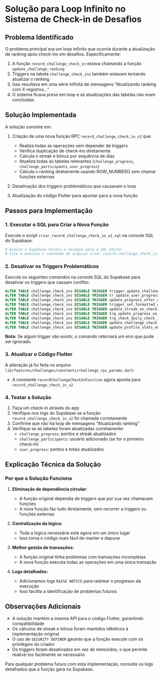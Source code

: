 # Solução para Loop Infinito no Sistema de Check-in de Desafios

## Problema Identificado

O problema principal era um loop infinito que ocorria durante a atualização de ranking após check-ins em desafios. Especificamente:

1. A função `record_challenge_check_in` estava chamando a função `update_challenge_ranking`
2. Triggers na tabela `challenge_check_ins` também estavam tentando atualizar o ranking
3. Isso resultava em uma série infinita de mensagens "Atualizando ranking com X registros..."
4. O sistema ficava preso em loop e as atualizações das tabelas não eram concluídas

## Solução Implementada

A solução consiste em:

1. Criação de uma nova função RPC `record_challenge_check_in_v2` que:
   - Realiza todas as operações sem depender de triggers
   - Verifica duplicação de check-ins diretamente
   - Calcula o streak e bônus por sequência de dias
   - Atualiza todas as tabelas relevantes (`challenge_progress`, `challenge_participants`, `user_progress`)
   - Calcula o ranking diretamente usando ROW_NUMBER() sem chamar funções externas

2. Desativação dos triggers problemáticos que causavam o loop

3. Atualização do código Flutter para apontar para a nova função

## Passos para Implementação

### 1. Executar o SQL para Criar a Nova Função

Execute o script `criar_record_challenge_check_in_v2.sql` na console SQL do Supabase:

```bash
# Acesse o Supabase Studio e navegue para o SQL Editor
# Cole e execute o conteúdo do arquivo criar_record_challenge_check_in_v2.sql
```

### 2. Desativar os Triggers Problemáticos

Execute os seguintes comandos na console SQL do Supabase para desativar os triggers que causam conflito:

```sql
ALTER TABLE challenge_check_ins DISABLE TRIGGER trigger_update_challenge_ranking;
ALTER TABLE challenge_check_ins DISABLE TRIGGER tr_update_user_progress_on_checkin;
ALTER TABLE challenge_check_ins DISABLE TRIGGER update_progress_after_checkin;
ALTER TABLE challenge_check_ins DISABLE TRIGGER trigger_set_formatted_date;
ALTER TABLE challenge_check_ins DISABLE TRIGGER update_streak_on_checkin;
ALTER TABLE challenge_check_ins DISABLE TRIGGER trg_update_progress_on_check_in;
ALTER TABLE challenge_check_ins DISABLE TRIGGER trg_check_daily_check_in;
ALTER TABLE challenge_check_ins DISABLE TRIGGER update_challenge_check_ins_timestamp;
ALTER TABLE challenge_check_ins DISABLE TRIGGER update_profile_stats_on_checkin_trigger;
```

**Nota:** Se algum trigger não existir, o comando retornará um erro que pode ser ignorado.

### 3. Atualizar o Código Flutter

A alteração já foi feita no arquivo `lib/features/challenges/constants/challenge_rpc_params.dart`:
- A constante `recordChallengeCheckInFunction` agora aponta para `record_challenge_check_in_v2`

### 4. Testar a Solução

1. Faça um check-in através do app
2. Verifique nos logs do Supabase se a função `record_challenge_check_in_v2` foi chamada corretamente
3. Confirme que não há loop de mensagens "Atualizando ranking"
4. Verifique se as tabelas foram atualizadas corretamente:
   - `challenge_progress`: pontos e streak atualizados
   - `challenge_participants`: usuário adicionado (se for o primeiro check-in)
   - `user_progress`: pontos e totais atualizados

## Explicação Técnica da Solução

### Por que a Solução Funciona

1. **Eliminação de dependência circular:**
   - A função original dependia de triggers que por sua vez chamavam funções
   - A nova função faz tudo diretamente, sem recorrer a triggers ou funções externas

2. **Centralização da lógica:**
   - Toda a lógica necessária está agora em um único lugar
   - Isso torna o código mais fácil de manter e depurar

3. **Melhor gestão de transações:**
   - A função original tinha problemas com transações incompletas
   - A nova função executa todas as operações em uma única transação

4. **Logs detalhados:**
   - Adicionamos logs `RAISE NOTICE` para rastrear o progresso da execução
   - Isso facilita a identificação de problemas futuros

## Observações Adicionais

- A solução mantém a mesma API para o código Flutter, garantindo compatibilidade
- Os cálculos de streak e bônus foram mantidos idênticos à implementação original
- O uso de `SECURITY DEFINER` garante que a função execute com os privilégios do criador
- Os triggers foram desativados em vez de removidos, o que permite reativá-los facilmente se necessário

Para qualquer problema futuro com esta implementação, consulte os logs detalhados que a função gera no Supabase. 